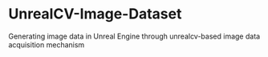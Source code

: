 # UnrealCV-Image-Dataset
Generating image data in Unreal Engine through unrealcv-based image data acquisition mechanism
